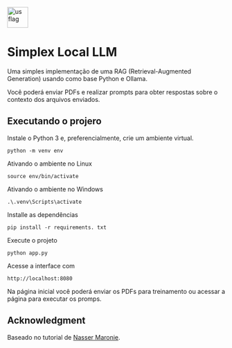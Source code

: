 [<img src="https://em-content.zobj.net/thumbs/120/openmoji/338/flag-united-states_1f1fa-1f1f8.png" alt="us flag" width="48"/>](./README_en.md)

# Simplex Local LLM

Uma simples implementação de uma RAG (Retrieval-Augmented Generation) usando como base Python e Ollama.

Você poderá enviar PDFs e realizar prompts para obter respostas sobre o contexto dos arquivos enviados.

## Executando o projero

Instale o Python 3 e, preferencialmente, crie um ambiente virtual.

``python -m venv env``

Ativando o ambiente no Linux

``source env/bin/activate``

Ativando o ambiente no Windows

``.\.venv\Scripts\activate``

Installe as dependências 

``pip install -r requirements. txt``

Execute o projeto

``python app.py``

Acesse a interface com

``http://localhost:8080``

Na página inicial você poderá enviar os PDFs para treinamento ou acessar a página para executar os promps.

## Acknowledgment
Baseado no tutorial de [Nasser Maronie](https://dev.to/nassermaronie/build-your-own-rag-app-a-step-by-step-guide-to-setup-llm-locally-using-ollama-python-and-chromadb-b12).

